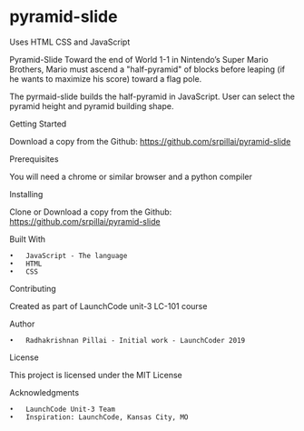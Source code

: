 # pyramid-slide
Uses HTML CSS and JavaScript

Pyramid-Slide
Toward the end of World 1-1 in Nintendo’s Super Mario Brothers,
Mario must ascend a "half-pyramid" of blocks before leaping (if
he wants to maximize his score) toward a flag pole.

The pyrmaid-slide builds the half-pyramid in JavaScript.
User can select the pyramid height and pyramid building shape.


Getting Started

Download a copy from the Github: https://github.com/srpillai/pyramid-slide

Prerequisites

You will need a chrome or similar browser and a python compiler

Installing

Clone or Download a copy from the Github: https://github.com/srpillai/pyramid-slide

Built With

	•	JavaScript - The language
	•	HTML
	•	CSS

Contributing

Created as part of LaunchCode unit-3  LC-101 course

Author

	•	Radhakrishnan Pillai - Initial work - LaunchCoder 2019

License

This project is licensed under the MIT License 

Acknowledgments

	•	LaunchCode Unit-3 Team
	•	Inspiration: LaunchCode, Kansas City, MO

